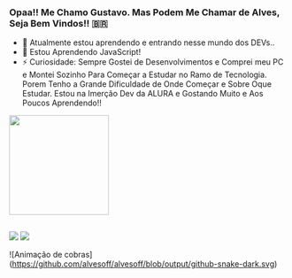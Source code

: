 ### Opaa!! Me Chamo Gustavo. Mas Podem Me Chamar de Alves, Seja Bem Vindos!! 🇧🇷
 
  
- 🌱 Atualmente estou aprendendo e entrando nesse mundo dos DEVs..
- 🤔 Estou Aprendendo JavaScript!
- ⚡ Curiosidade: Sempre Gostei de Desenvolvimentos e Comprei meu PC e Montei Sozinho Para Começar a Estudar no Ramo de Tecnologia. Porem Tenho a Grande Dificuldade de Onde Começar e Sobre Oque Estudar. Estou na Imerção Dev da ALURA e Gostando Muito e Aos Poucos Aprendendo!!


 <div>
  <a href="https://github.com/alvesoff">
  <img height="180em" src="https://github-readme-stats.vercel.app/api?username=alvesoff&show_icons=true&theme=prussian&include_all_commits=true&count_private=true"/>
</div>

  
  ##
 
<div> 
  <a href="https://instagram.com/_alvesoff" target="_blank"><img src="https://img.shields.io/badge/-Instagram-%23E4405F?style=for-the-badge&logo=instagram&logoColor=white" target="_blank"></a>
  <a href="https://www.linkedin.com/in/alvesoff" target="_blank"><img src="https://img.shields.io/badge/-LinkedIn-%230077B5?style=for-the-badge&logo=linkedin&logoColor=white" target="_blank"></a> 
 
 ![Animação de cobras] (https://github.com/alvesoff/alvesoff/blob/output/github-snake-dark.svg)
</div>

